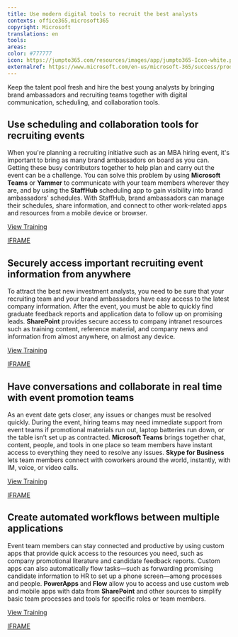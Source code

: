 ```yaml
---
title: Use modern digital tools to recruit the best analysts
contexts: office365,microsoft365
copyright: Microsoft
translations: en
tools: 
areas: 
color: #777777
icon: https://jumpto365.com/resources/images/app/jumpto365-Icon-white.png
externalref: https://www.microsoft.com/en-us/microsoft-365/success/productivitylibrary/use-modern-digital-tools-to-recruit-the-best-analysts
---
```

Keep the talent pool fresh and hire the best young analysts by bringing brand ambassadors and recruiting teams together with digital communication, scheduling, and collaboration tools.


## Use scheduling and collaboration tools for recruiting events

When you're planning a recruiting initiative such as an MBA hiring event, it's important to bring as many brand ambassadors on board as you can. Getting these busy contributors together to help plan and carry out the event can be a challenge. You can solve this problem by using **Microsoft Teams** or **Yammer** to communicate with your team members wherever they are, and by using the **StaffHub** scheduling app to gain visibility into brand ambassadors' schedules. With StaffHub, brand ambassadors can manage their schedules, share information, and connect to other work-related apps and resources from a mobile device or browser. 

[View Training](https://support.office.com/article/Getting-started-with-Microsoft-StaffHub-92e9480f-0a37-47d2-ac96-2d11ee5f0656)

[IFRAME](https://www.microsoft.com/en-us/videoplayer/embed/RE1TjQX)

## Securely access important recruiting event information from anywhere

To attract the best new investment analysts, you need to be sure that your recruiting team and your brand ambassadors have easy access to the latest company information. After the event, you must be able to quickly find graduate feedback reports and application data to follow up on promising leads. **SharePoint** provides secure access to company intranet resources such as training content, reference material, and company news and information from almost anywhere, on almost any device.

[View Training](https://support.office.com/article/Get-started-with-SharePoint-909ec2f0-05c8-4e92-8ad3-3f8b0b6cf261)

[IFRAME](https://www.microsoft.com/en-us/videoplayer/embed/RE1TwWx)

## Have conversations and collaborate in real time with event promotion teams

As an event date gets closer, any issues or changes must be resolved quickly. During the event, hiring teams may need immediate support from event teams if promotional materials run out, laptop batteries run down, or the table isn’t set up as contracted. **Microsoft Teams** brings together chat, content, people, and tools in one place so team members have instant access to everything they need to resolve any issues. **Skype for Business** lets team members connect with coworkers around the world, instantly, with IM, voice, or video calls.

[View Training](https://support.office.com/article/Microsoft-Teams-Quick-Start-422bf3aa-9ae8-46f1-83a2-e65720e1a34d)

[IFRAME](https://www.microsoft.com/en-us/videoplayer/embed/RE1Tmr7)

## Create automated workflows between multiple applications

Event team members can stay connected and productive by using custom apps that provide quick access to the resources you need, such as company promotional literature and candidate feedback reports. Custom apps can also automatically flow tasks—such as forwarding promising candidate information to HR to set up a phone screen—among processes and people. **PowerApps** and **Flow** allow you to access and use custom web and mobile apps with data from **SharePoint** and other sources to simplify basic team processes and tools for specific roles or team members.

[View Training](https://support.office.com/article/Overview-of-workflows-included-with-SharePoint-D74FCCEB-3A64-40FB-9904-CC33CA49DA56)

[IFRAME](https://www.microsoft.com/en-us/videoplayer/embed/RE1UEX1)

